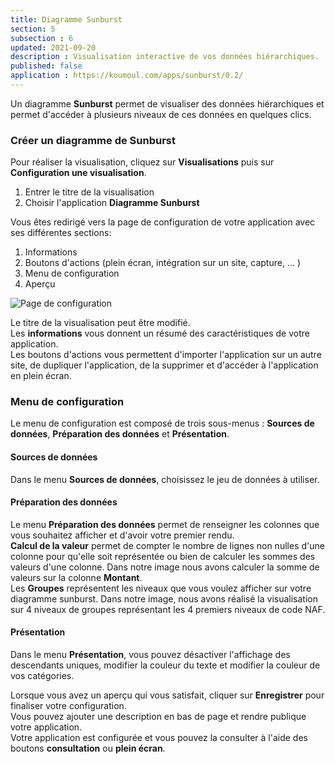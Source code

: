 ```yaml
---
title: Diagramme Sunburst
section: 5
subsection : 6
updated: 2021-09-20
description : Visualisation interactive de vos données hiérarchiques.
published: false
application : https://koumoul.com/apps/sunburst/0.2/
---
```



Un diagramme **Sunburst** permet de visualiser des données hiérarchiques et permet d'accéder à plusieurs niveaux de ces données en quelques clics.

### Créer un diagramme de Sunburst

Pour réaliser la visualisation, cliquez sur **Visualisations** puis sur **Configuration une visualisation**.

1. Entrer le titre de la visualisation
2. Choisir l'application **Diagramme Sunburst**

<p>
</p>

Vous êtes redirigé vers la page de configuration de votre application avec ses différentes sections:

1. Informations
2. Boutons d'actions (plein écran, intégration sur un site, capture, ... )
3. Menu de configuration
4. Aperçu


![Page de configuration](./images/user-guide/sunburst-config.jpg)

Le titre de la visualisation peut être modifié.  
Les **informations** vous donnent un résumé des caractéristiques de votre application.  
Les boutons d'actions vous permettent d'importer l'application sur un autre site, de dupliquer l'application, de la supprimer et d'accéder à l'application en plein écran.

### Menu de configuration
Le menu de configuration est composé de trois sous-menus : **Sources de données**, **Préparation des données** et **Présentation**.

#### Sources de données  

Dans le menu **Sources de données**, choisissez le jeu de données à utiliser.

#### Préparation des données  

Le menu **Préparation des données** permet de renseigner les colonnes que vous souhaitez afficher et d'avoir votre premier rendu.  
**Calcul de la valeur** permet de compter le nombre de lignes non nulles d'une colonne pour qu'elle soit représentée ou bien de calculer les sommes des valeurs d'une colonne. Dans notre image nous avons calculer la somme de valeurs sur la colonne **Montant**.  
Les **Groupes** représentent les niveaux que vous voulez afficher sur votre diagramme sunburst. Dans notre image, nous avons réalisé la visualisation sur 4 niveaux de groupes représentant les 4 premiers niveaux de code NAF.


#### Présentation  

Dans le menu **Présentation**, vous pouvez désactiver l'affichage des descendants uniques, modifier la couleur du texte et modifier la couleur de vos catégories.


Lorsque vous avez un aperçu qui vous satisfait, cliquer sur **Enregistrer** pour finaliser votre configuration.  
Vous pouvez ajouter une description en bas de page et rendre publique votre application.  
Votre application est configurée et vous pouvez la consulter à l'aide des boutons **consultation** ou **plein écran**.
